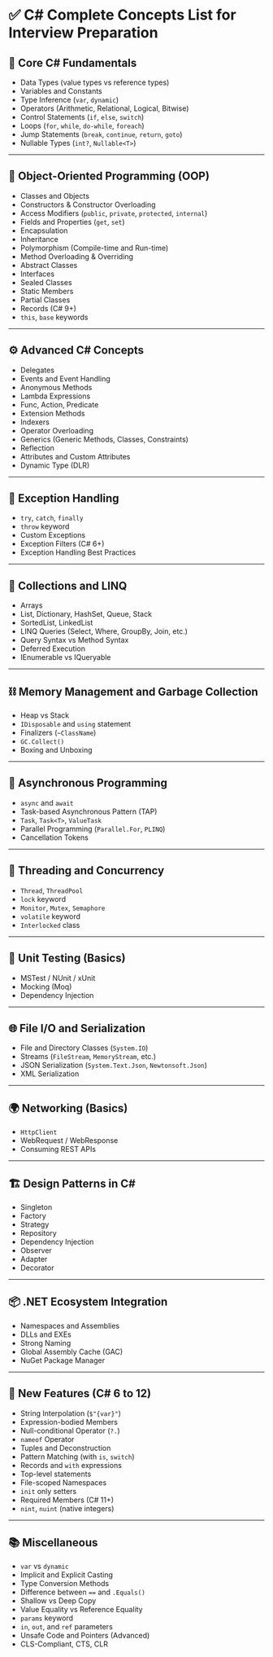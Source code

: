 # ✅ C# Complete Concepts List for Interview Preparation

## 🧠 Core C# Fundamentals
- Data Types (value types vs reference types)
- Variables and Constants
- Type Inference (`var`, `dynamic`)
- Operators (Arithmetic, Relational, Logical, Bitwise)
- Control Statements (`if`, `else`, `switch`)
- Loops (`for`, `while`, `do-while`, `foreach`)
- Jump Statements (`break`, `continue`, `return`, `goto`)
- Nullable Types (`int?`, `Nullable<T>`)

---

## 🧱 Object-Oriented Programming (OOP)
- Classes and Objects
- Constructors & Constructor Overloading
- Access Modifiers (`public`, `private`, `protected`, `internal`)
- Fields and Properties (`get`, `set`)
- Encapsulation
- Inheritance
- Polymorphism (Compile-time and Run-time)
- Method Overloading & Overriding
- Abstract Classes
- Interfaces
- Sealed Classes
- Static Members
- Partial Classes
- Records (C# 9+)
- `this`, `base` keywords

---

## ⚙️ Advanced C# Concepts
- Delegates
- Events and Event Handling
- Anonymous Methods
- Lambda Expressions
- Func, Action, Predicate
- Extension Methods
- Indexers
- Operator Overloading
- Generics (Generic Methods, Classes, Constraints)
- Reflection
- Attributes and Custom Attributes
- Dynamic Type (DLR)

---

## 🧩 Exception Handling
- `try`, `catch`, `finally`
- `throw` keyword
- Custom Exceptions
- Exception Filters (C# 6+)
- Exception Handling Best Practices

---

## 💾 Collections and LINQ
- Arrays
- List, Dictionary, HashSet, Queue, Stack
- SortedList, LinkedList
- LINQ Queries (Select, Where, GroupBy, Join, etc.)
- Query Syntax vs Method Syntax
- Deferred Execution
- IEnumerable vs IQueryable

---

## ⛓️ Memory Management and Garbage Collection
- Heap vs Stack
- `IDisposable` and `using` statement
- Finalizers (`~ClassName`)
- `GC.Collect()`
- Boxing and Unboxing

---

## 🧵 Asynchronous Programming
- `async` and `await`
- Task-based Asynchronous Pattern (TAP)
- `Task`, `Task<T>`, `ValueTask`
- Parallel Programming (`Parallel.For`, `PLINQ`)
- Cancellation Tokens

---

## 🔐 Threading and Concurrency
- `Thread`, `ThreadPool`
- `lock` keyword
- `Monitor`, `Mutex`, `Semaphore`
- `volatile` keyword
- `Interlocked` class

---

## 🧪 Unit Testing (Basics)
- MSTest / NUnit / xUnit
- Mocking (Moq)
- Dependency Injection

---

## 🌐 File I/O and Serialization
- File and Directory Classes (`System.IO`)
- Streams (`FileStream`, `MemoryStream`, etc.)
- JSON Serialization (`System.Text.Json`, `Newtonsoft.Json`)
- XML Serialization

---

## 🌍 Networking (Basics)
- `HttpClient`
- WebRequest / WebResponse
- Consuming REST APIs

---

## 🏗️ Design Patterns in C#
- Singleton
- Factory
- Strategy
- Repository
- Dependency Injection
- Observer
- Adapter
- Decorator

---

## 📦 .NET Ecosystem Integration
- Namespaces and Assemblies
- DLLs and EXEs
- Strong Naming
- Global Assembly Cache (GAC)
- NuGet Package Manager

---

## 📐 New Features (C# 6 to 12)
- String Interpolation (`$"{var}"`)
- Expression-bodied Members
- Null-conditional Operator (`?.`)
- `nameof` Operator
- Tuples and Deconstruction
- Pattern Matching (with `is`, `switch`)
- Records and `with` expressions
- Top-level statements
- File-scoped Namespaces
- `init` only setters
- Required Members (C# 11+)
- `nint`, `nuint` (native integers)

---

## 📚 Miscellaneous
- `var` vs `dynamic`
- Implicit and Explicit Casting
- Type Conversion Methods
- Difference between `==` and `.Equals()`
- Shallow vs Deep Copy
- Value Equality vs Reference Equality
- `params` keyword
- `in`, `out`, and `ref` parameters
- Unsafe Code and Pointers (Advanced)
- CLS-Compliant, CTS, CLR
